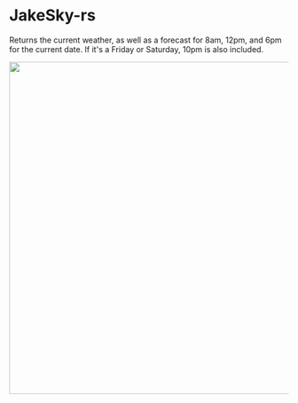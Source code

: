 # JakeSky-rs

Returns the current weather, as well as a forecast for 8am, 12pm, and 6pm for the current date. If it's a Friday or Saturday, 10pm
is also included.

[<img src="https://darksky.net/dev/img/attribution/poweredby-oneline.png" width="600"/>](https://darksky.net/poweredby/)
